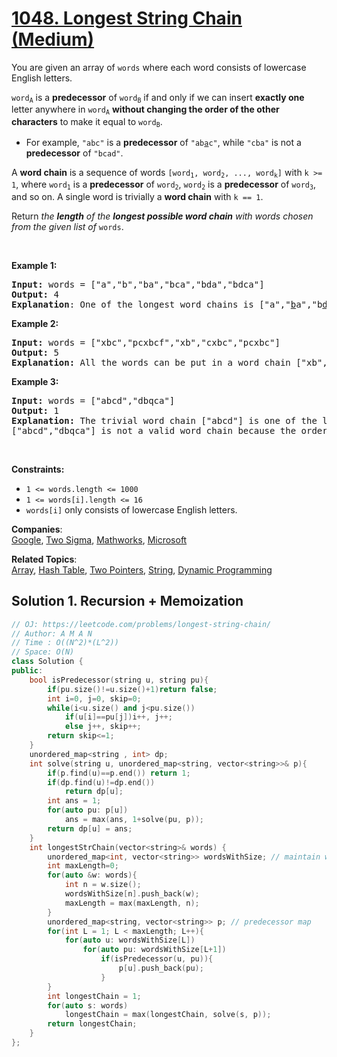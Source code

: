 # [1048. Longest String Chain (Medium)](https://leetcode.com/problems/longest-string-chain/)

<p>You are given an array of <code>words</code> where each word consists of lowercase English letters.</p>

<p><code>word<sub>A</sub></code> is a <strong>predecessor</strong> of <code>word<sub>B</sub></code> if and only if we can insert <strong>exactly one</strong> letter anywhere in <code>word<sub>A</sub></code> <strong>without changing the order of the other characters</strong> to make it equal to <code>word<sub>B</sub></code>.</p>

<ul>
	<li>For example, <code>"abc"</code> is a <strong>predecessor</strong> of <code>"ab<u>a</u>c"</code>, while <code>"cba"</code> is not a <strong>predecessor</strong> of <code>"bcad"</code>.</li>
</ul>

<p>A <strong>word chain</strong><em> </em>is a sequence of words <code>[word<sub>1</sub>, word<sub>2</sub>, ..., word<sub>k</sub>]</code> with <code>k &gt;= 1</code>, where <code>word<sub>1</sub></code> is a <strong>predecessor</strong> of <code>word<sub>2</sub></code>, <code>word<sub>2</sub></code> is a <strong>predecessor</strong> of <code>word<sub>3</sub></code>, and so on. A single word is trivially a <strong>word chain</strong> with <code>k == 1</code>.</p>

<p>Return <em>the <strong>length</strong> of the <strong>longest possible word chain</strong> with words chosen from the given list of </em><code>words</code>.</p>

<p>&nbsp;</p>
<p><strong>Example 1:</strong></p>

<pre><strong>Input:</strong> words = ["a","b","ba","bca","bda","bdca"]
<strong>Output:</strong> 4
<strong>Explanation</strong>: One of the longest word chains is ["a","<u>b</u>a","b<u>d</u>a","bd<u>c</u>a"].
</pre>

<p><strong>Example 2:</strong></p>

<pre><strong>Input:</strong> words = ["xbc","pcxbcf","xb","cxbc","pcxbc"]
<strong>Output:</strong> 5
<strong>Explanation:</strong> All the words can be put in a word chain ["xb", "xb<u>c</u>", "<u>c</u>xbc", "<u>p</u>cxbc", "pcxbc<u>f</u>"].
</pre>

<p><strong>Example 3:</strong></p>

<pre><strong>Input:</strong> words = ["abcd","dbqca"]
<strong>Output:</strong> 1
<strong>Explanation:</strong> The trivial word chain ["abcd"] is one of the longest word chains.
["abcd","dbqca"] is not a valid word chain because the ordering of the letters is changed.
</pre>

<p>&nbsp;</p>
<p><strong>Constraints:</strong></p>

<ul>
	<li><code>1 &lt;= words.length &lt;= 1000</code></li>
	<li><code>1 &lt;= words[i].length &lt;= 16</code></li>
	<li><code>words[i]</code> only consists of lowercase English letters.</li>
</ul>


**Companies**:  
[Google](https://leetcode.com/company/google), [Two Sigma](https://leetcode.com/company/two-sigma), [Mathworks](https://leetcode.com/company/mathworks), [Microsoft](https://leetcode.com/company/microsoft)

**Related Topics**:  
[Array](https://leetcode.com/tag/array/), [Hash Table](https://leetcode.com/tag/hash-table/), [Two Pointers](https://leetcode.com/tag/two-pointers/), [String](https://leetcode.com/tag/string/), [Dynamic Programming](https://leetcode.com/tag/dynamic-programming/)

## Solution 1. Recursion + Memoization

```cpp
// OJ: https://leetcode.com/problems/longest-string-chain/
// Author: A M A N
// Time : O((N^2)*(L^2))
// Space: O(N)
class Solution {
public:
    bool isPredecessor(string u, string pu){
        if(pu.size()!=u.size()+1)return false;
        int i=0, j=0, skip=0;
        while(i<u.size() and j<pu.size())
            if(u[i]==pu[j])i++, j++;
            else j++, skip++;
        return skip<=1;
    }
    unordered_map<string , int> dp;
    int solve(string u, unordered_map<string, vector<string>>& p){
        if(p.find(u)==p.end()) return 1;
        if(dp.find(u)!=dp.end())
            return dp[u];
        int ans = 1;
        for(auto pu: p[u])
            ans = max(ans, 1+solve(pu, p));
        return dp[u] = ans;
    }
    int longestStrChain(vector<string>& words) {
        unordered_map<int, vector<string>> wordsWithSize; // maintain words by length
        int maxLength=0;
        for(auto &w: words){
            int n = w.size();
            wordsWithSize[n].push_back(w);
            maxLength = max(maxLength, n);
        }
        unordered_map<string, vector<string>> p; // predecessor map
        for(int L = 1; L < maxLength; L++){
            for(auto u: wordsWithSize[L])
                for(auto pu: wordsWithSize[L+1])
                    if(isPredecessor(u, pu)){
                        p[u].push_back(pu);
                    }
        }
        int longestChain = 1;
        for(auto s: words)
            longestChain = max(longestChain, solve(s, p));
        return longestChain;
    }
};
```